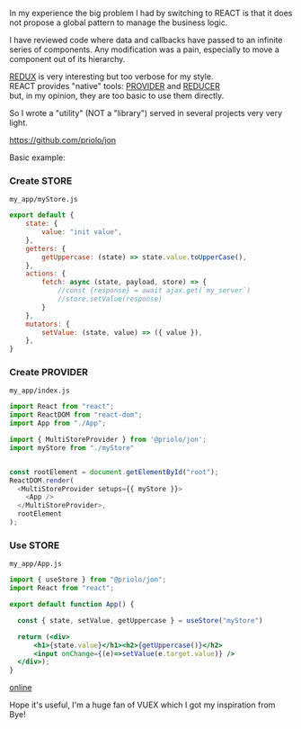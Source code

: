 In my experience the big problem I had by switching to REACT
is that it does not propose a global pattern to manage the business logic.

I have reviewed code where data and callbacks
have passed to an infinite series of components.
Any modification was a pain, especially to move a component out of its hierarchy.

[REDUX](https://redux.js.org/) is very interesting but too verbose for my style.  
REACT provides "native" tools: 
[PROVIDER](https://it.reactjs.org/docs/context.htm) and [REDUCER](https://it.reactjs.org/docs/hooks-reference.html#usereducer)  
but, in my opinion, they are too basic to use them directly.

So I wrote a "utility" (NOT a "library") served in several projects
very very light.

https://github.com/priolo/jon

Basic example:

### Create STORE
`my_app/myStore.js`
```jsx
export default {
	state: {
		value: "init value",
	},
	getters: {
		getUppercase: (state) => state.value.toUpperCase(),
	},
	actions: {
		fetch: async (state, payload, store) => {
			//const {response} = await ajax.get(`my_server`)
			//store.setValue(response)
		}
	},
	mutators: {
		setValue: (state, value) => ({ value }),
	},
}
```

### Create PROVIDER
`my_app/index.js`
```js
import React from "react";
import ReactDOM from "react-dom";
import App from "./App";

import { MultiStoreProvider } from '@priolo/jon';
import myStore from "./myStore"


const rootElement = document.getElementById("root");
ReactDOM.render(
  <MultiStoreProvider setups={{ myStore }}>
    <App />
  </MultiStoreProvider>,
  rootElement
);
```

### Use STORE
`my_app/App.js`
```jsx
import { useStore } from "@priolo/jon";
import React from "react";

export default function App() {

  const { state, setValue, getUppercase } = useStore("myStore")

  return (<div>
      <h1>{state.value}</h1><h2>{getUppercase()}</h2>
      <input onChange={(e)=>setValue(e.target.value)} />
  </div>);
}
```

[online](https://codesandbox.io/s/react-store-example-1-forked-y2ygx)

Hope it's useful, I'm a huge fan of VUEX which I got my inspiration from
Bye!
